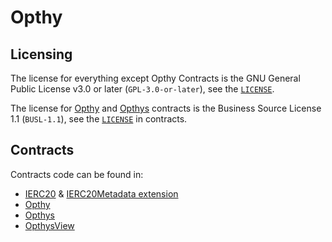 # Opthy

## Licensing

The license for everything except Opthy Contracts is the GNU General Public License v3.0 or later (`GPL-3.0-or-later`), see the [`LICENSE`](./LICENSE).

The license for [Opthy](contracts/Opthy.sol) and [Opthys](contracts/Opthy.sol) contracts is the Business Source License 1.1 (`BUSL-1.1`), see the [`LICENSE`](./contracts/LICENSE) in contracts.

## Contracts

Contracts code can be found in:
- [IERC20](https://github.com/OpenZeppelin/openzeppelin-contracts/blob/master/contracts/token/ERC20/IERC20.sol) & [IERC20Metadata extension](https://github.com/OpenZeppelin/openzeppelin-contracts/blob/master/contracts/token/ERC20/extensions/IERC20Metadata.sol)
- [Opthy](contracts/Opthy.sol)
- [Opthys](contracts/Opthys.sol)
- [OpthysView](contracts/OpthysView.sol)
